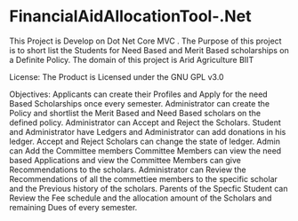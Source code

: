 # FinancialAidAllocationTool-.Net
This Project is Develop on Dot Net Core MVC . 
The Purpose of this project is to short list the Students for Need Based and Merit Based scholarships on a Definite Policy. 
The domain of this project is Arid Agriculture BIIT

License:
The Product is Licensed under the GNU GPL v3.0

Objectives:
Applicants can create their Profiles and Apply for the need Based Scholarships once every semester.
Administrator can create the Policy and shortlist the Merit Based and Need Based scholars on the defined policy.
Administrator can Accept and Reject the Scholars.
Student and Administrator have Ledgers and Administrator can add donations in his ledger.
Accept and Reject Scholars can change the state of ledger.
Admin can Add the Committee members
Committee Members can view the need based Applications and view the
Committee Members can give Recommendations to the scholars.
Administrator can Review the Recommendations of all the commettiee members to the specific scholar and the Previous history of the scholars.
Parents of the Specfic Student can Review the Fee schedule and the allocation amount of the Scholars and remaining Dues of every semester.



